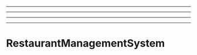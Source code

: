 ------------------------------------------------------------------------------
----------------------------------------------------------------------------------------------------
----------------------------------------------------------------------------------------------------
----------------------------------------------------------------------------------------------------
# RestaurantManagementSystem
